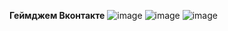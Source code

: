 **Геймджем Вконтакте**
![image](https://user-images.githubusercontent.com/97594334/235079923-5ede1d4f-4bb9-493f-9cf4-d921bab0f504.png)
![image](https://user-images.githubusercontent.com/97594334/235080038-2eded156-66a6-471f-8684-9e5f3f1b99b9.png)
![image](https://user-images.githubusercontent.com/97594334/235080148-84580459-d3cb-47d4-aca5-6125de949fe4.png)
